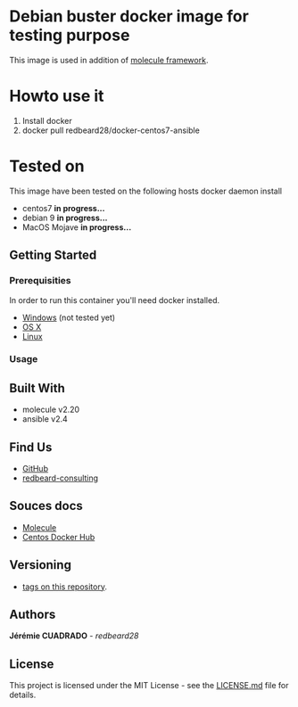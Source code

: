 # Debian buster docker image for testing purpose


This image is used in addition of [molecule framework](https://molecule.readthedocs.io/en/stable/). 

# Howto use it
 1. Install docker
 2. docker pull redbeard28/docker-centos7-ansible



# Tested on
This image have been tested on the following hosts docker daemon install
  - centos7 **in progress...**
  - debian 9 **in progress...**
  - MacOS Mojave **in progress...**

## Getting Started

### Prerequisities


In order to run this container you'll need docker installed.

* [Windows](https://docs.docker.com/windows/started) (not tested yet)
* [OS X](https://docs.docker.com/mac/started/)
* [Linux](https://docs.docker.com/linux/started/)

### Usage

## Built With

* molecule v2.20
* ansible v2.4

## Find Us

* [GitHub](https://github.com/redbeard28/docker-debian-buster.git)
* [redbeard-consulting](https://redbeard-consulting.fr)

## Souces docs

 * [Molecule](https://molecule.readthedocs.io/en/stable/configuration.html)
 * [Centos Docker Hub](https://hub.docker.com)
 
## Versioning

 * [tags on this repository](https://github.com/redbeard28/docker-debian-buster/tags). 

## Authors

**Jérémie CUADRADO** - *redbeard28*


## License

This project is licensed under the MIT License - see the [LICENSE.md](LICENSE.md) file for details.
